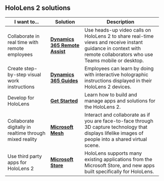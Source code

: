 ## HoloLens 2 solutions

| I want to... | Solution | Description |  
|---------| ------------|------------|
| Collaborate in real time with remote employees | [**Dynamics 365 Remote Assist**](https://dynamics.microsoft.com/mixed-reality/remote-assist/) | Use heads-up video calls on HoloLens 2 to share real-time views and receive instant guidance in context with remote collaborators who use Teams mobile or desktop. | 
| Create step-by-step visual work instructions | [**Dynamics 365 Guides**](https://dynamics.microsoft.com/mixed-reality/guides/capabilities/) | Employees can learn by doing with interactive holographic instructions displayed in their HoloLens 2 devices. |
| Develop for HoloLens | [**Get Started**](https://docs.microsoft.com/windows/mixed-reality/develop/development?tabs=unity) | Learn how to build and manage apps and solutions for the HoloLens 2. |
| Collaborate digitally in realtime through mixed reality | [**Microsoft Mesh**](https://www.microsoft.com/mesh) | Interact and collaborate as if you are face-to-face through 3D capture technology that displays lifelike images of people into a shared virtual scene. |
| Use third party apps for HoloLens 2 | [**Microsoft Store**](https://docs.microsoft.com/hololens/holographic-store-apps) | HoloLens supports many existing applications from the Microsoft Store, and new apps built specifically for HoloLens.